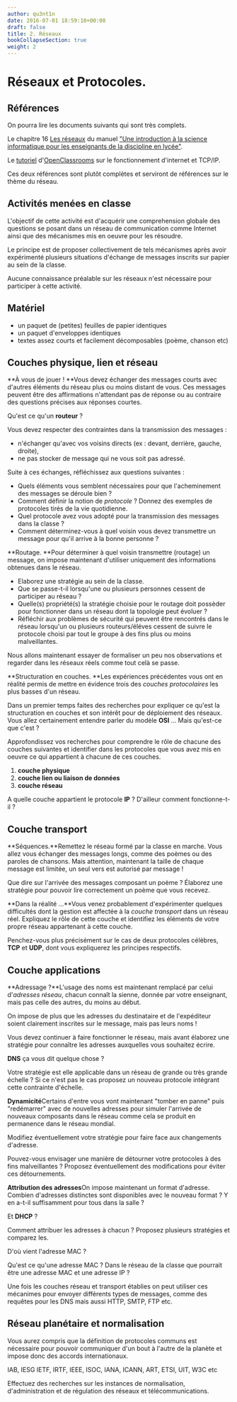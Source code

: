 ```yaml
---
author: qu3nt1n
date: 2016-07-01 18:59:10+00:00
draft: false
title: 2. Réseaux
bookCollapseSection: true
weight: 2
---
```





# Réseaux et Protocoles.





## Références


On pourra lire les documents suivants qui sont très complets.

Le chapitre 16 [Les réseaux](/uploads/docs/16-reseaux.pdf) du manuel ["Une introduction à la science informatique pour les enseignants de la discipline en lycée"](https://wiki.inria.fr/sciencinfolycee/Une_introduction_%C3%A0_la_science_informatique_pour_les_enseignants_de_la_discipline_en_lyc%C3%A9e).

Le [tutoriel](/uploads/docs/346829-comprendre-les-reseaux-tcp-ip-et-le-fonctionnement-d-internet.pdf) d'[OpenClassrooms](http://www.openclassrooms.com/) sur le fonctionnement d'internet et TCP/IP.

Ces deux références sont plutôt complètes et serviront de références sur le thème du réseau.


## Activités menées en classe


L'objectif de cette activité est d'acquérir une comprehension globale
des questions se posant dans un réseau de communication comme Internet
ainsi que des mécanismes mis en oeuvre pour les résoudre.

Le principe est de proposer collectivement de tels mécanismes après
avoir expérimenté plusieurs situations d'échange de messages inscrits
sur papier au sein de la classe.

Aucune connaissance préalable sur les réseaux n'est nécessaire pour
participer à cette activité.






## Matériel






* un paquet de (petites) feuilles de papier identiques
* un paquet d'enveloppes identiques
* textes assez courts et facilement décomposables (poème, chanson etc)




## Couches physique, lien et réseau







**À vous de jouer ! **Vous devez échanger des messages courts
avec d'autres éléments du réseau plus ou moins distant de vous. Ces
messages peuvent être des affirmations n'attendant pas de réponse ou
au contraire des questions précises aux réponses courtes.


Qu'est ce qu'un **routeur** ?


Vous devez respecter des contraintes dans la transmission des
messages :



* n'échanger qu'avec vos voisins directs (ex : devant, derrière, gauche, droite),
* ne pas stocker de message qui ne vous soit pas adressé.




Suite à ces échanges, réfléchissez aux questions suivantes :



* Quels éléments vous semblent nécessaires pour que l'acheminement des messages se déroule bien ?
* Comment définir la notion de _protocole_ ? Donnez des exemples de protocoles tirés de la vie quotidienne.
* Quel protocole avez vous adopté pour la transmission des messages dans la classe ?
* Comment déterminez-vous à quel voisin vous devez transmettre un message pour qu'il arrive à la bonne personne ?







**Routage. **Pour déterminer à quel voisin transmettre (routage) un message, on
impose maintenant d'utiliser uniquement des informations obtenues dans
le réseau.



* Elaborez une stratégie au sein de la classe.
* Que se passe-t-il lorsqu'une ou plusieurs personnes cessent de participer au réseau ?
* Quelle(s) propriété(s) la stratégie choisie pour le routage doit possèder pour fonctionner dans un réseau dont la topologie peut évoluer ?
* Réfléchir aux problèmes de sécurité qui peuvent être rencontrés dans le réseau lorsqu'un ou plusieurs routeurs/éléves cessent de suivre le protocole choisi par tout le groupe à des fins plus ou moins malveillantes.




Nous allons maintenant essayer de formaliser un peu nos observations
et regarder dans les réseaux réels comme tout celà se passe.





**Structuration en couches. **Les expériences précédentes vous ont en réalité permis de mettre en
évidence trois des _couches protocolaires_ les plus basses d'un réseau.

Dans un premier temps faites des recherches pour expliquer ce
qu'est la structuration en couches et son intérêt pour de déploiement
des réseaux. Vous allez certainement entendre parler du
modèle **OSI** ... Mais qu'est-ce que c'est ?

Approfondissez vos recherches pour comprendre le rôle de chacune
des couches suivantes et identifier dans les protocoles que vous avez
mis en oeuvre ce qui appartient à chacune de ces couches.



1. **couche physique**
2. **couche lien ou liaison de données**
3. **couche réseau**

A quelle couche appartient le protocole **IP** ? D'ailleur comment fonctionne-t-il ?







## Couche transport








**Séquences.**Remettez le réseau formé par la classe en marche. Vous allez vous
échanger des messages longs, comme des poèmes ou des paroles de
chansons. Mais attention, maintenant la taille de chaque message est
limitée, un seul vers est autorisé par message !

Que dire sur l'arrivée des messages composant un poème ?
Élaborez une stratégie pour pouvoir lire correctement un poème que
vous recevez.









**Dans la réalité ...**Vous venez probablement d'expérimenter quelques difficultés dont la
gestion est affectée à la _couche transport_ dans un réseau
réel. Expliquez le rôle de cette couche et identifiez les éléments de
votre propre réseau appartenant à cette couche.

Penchez-vous plus précisément sur le cas de deux protocoles
célèbres, **TCP** et **UDP**, dont vous
expliquerez les principes respectifs.







## Couche applications







**Adressage ?**L'usage des noms est maintenant remplacé par celui d'_adresses
réseau_, chacun connaît la sienne, donnée par votre enseignant,
mais pas celle des autres, du moins au début.

On impose de plus que les adresses du destinataire et de l'expéditeur
soient clairement inscrites sur le message, mais pas leurs noms !

Vous devez continuer à faire fonctionner le réseau, mais avant
élaborez une stratégie pour connaître les adresses auxquelles vous
souhaitez écrire.


**DNS** ça vous dit quelque chose ?


Votre stratégie est elle applicable dans un réseau de grande ou
très grande échelle ? Si ce n'est pas le cas proposez un nouveau
protocole intégrant cette contrainte d'échelle.









**Dynamicité**Certains d'entre vous vont maintenant "tomber en panne" puis
"redémarrer" avec de nouvelles adresses pour simuler l'arrivée de
nouveaux composants dans le réseau comme cela se produit en permanence
dans le réseau mondial.

Modifiez éventuellement votre stratégie pour faire face aux
changements d'adresse.

Pouvez-vous envisager une manière de détourner votre protocoles
à des fins malveillantes ? Proposez éventuellement des modifications
pour éviter ces détournements.









**Attribution des adresses**On impose maintenant un format d'adresse. Combien d'adresses distinctes sont disponibles avec le nouveau
format ? Y en a-t-il suffisamment pour tous dans la salle ?


Et **DHCP** ?


Comment attribuer les adresses à chacun ? Proposez plusieurs
stratégies et comparez les.


D'où vient l'adresse MAC ?


Qu'est ce qu'une adresse MAC ? Dans le réseau de la classe que
pourrait être une adresse MAC et une adresse IP ?




Une fois les couches réseau et transport établies on peut utiliser ces
mécanimes pour envoyer différents types de messages, comme des
requêtes pour les DNS mais aussi HTTP, SMTP, FTP etc.


## Réseau planétaire et normalisation


Vous aurez compris que la définition de protocoles communs est
nécessaire pour pouvoir communiquer d'un bout à l'autre de la planète
et impose donc des accords internationaux.


IAB, IESG IETF, IRTF, IEEE, ISOC, IANA, ICANN,
ART, ETSI, UIT, W3C etc


Effectuez des recherches sur les instances de normalisation,
d'administration et de régulation des réseaux et
télécommunications.
